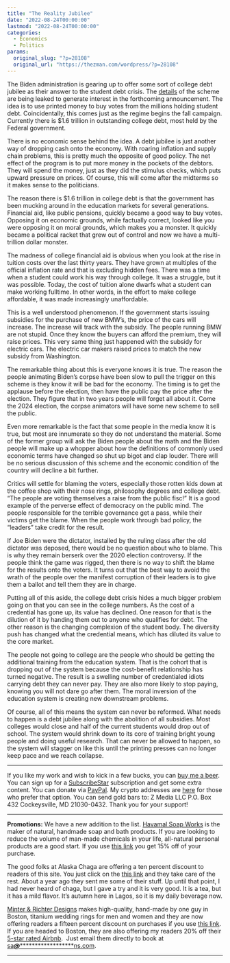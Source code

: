 ```yaml
---
title: "The Reality Jubilee"
date: "2022-08-24T00:00:00"
lastmod: "2022-08-24T00:00:00"
categories:
  - Economics
  - Politics
params:
  original_slug: "?p=28108"
  original_url: "https://thezman.com/wordpress/?p=28108"
---
```


The Biden administration is gearing up to offer some sort of college
debt jubilee as their answer to the student debt crisis. The
<a href="https://archive.ph/DFffU" rel="noopener"
target="_blank">details</a> of the scheme are being leaked to generate
interest in the forthcoming announcement. The idea is to use printed
money to buy votes from the millions holding student debt.
Coincidentally, this comes just as the regime begins the fall campaign.
Currently there is $1.6 trillion in outstanding college debt, most held
by the Federal government.

There is no economic sense behind the idea. A debt jubilee is just
another way of dropping cash onto the economy. With roaring inflation
and supply chain problems, this is pretty much the opposite of good
policy. The net effect of the program is to put more money in the
pockets of the debtors. They will spend the money, just as they did the
stimulus checks, which puts upward pressure on prices. Of course, this
will come after the midterms so it makes sense to the politicians.

The reason there is $1.6 trillion in college debt is that the government
has been mucking around in the education markets for several
generations. Financial aid, like public pensions, quickly became a good
way to buy votes. Opposing it on economic grounds, while factually
correct, looked like you were opposing it on moral grounds, which makes
you a monster. It quickly became a political racket that grew out of
control and now we have a multi-trillion dollar monster.

The madness of college financial aid is obvious when you look at the
rise in tuition costs over the last thirty years. They have grown at
multiples of the official inflation rate and that is excluding hidden
fees. There was a time when a student could work his way through
college. It was a struggle, but it was possible. Today, the cost of
tuition alone dwarfs what a student can make working fulltime. In other
words, in the effort to make college affordable, it was made
increasingly unaffordable.

This is a well understood phenomenon. If the government starts issuing
subsidies for the purchase of new BMW’s, the price of the cars will
increase. The increase will track with the subsidy. The people running
BMW are not stupid. Once they know the buyers can afford the premium,
they will raise prices. This very same thing just happened with the
subsidy for electric cars. The electric car makers raised prices to
match the new subsidy from Washington.

The remarkable thing about this is everyone knows it is true. The reason
the people animating Biden’s corpse have been slow to pull the trigger
on this scheme is they know it will be bad for the economy. The timing
is to get the applause before the election, then have the public pay the
price after the election. They figure that in two years people will
forget all about it. Come the 2024 election, the corpse animators will
have some new scheme to sell the public.

Even more remarkable is the fact that some people in the media know it
is true, but most are innumerate so they do not understand the material.
Some of the former group will ask the Biden people about the math and
the Biden people will make up a whopper about how the definitions of
commonly used economic terms have changed so shut up bigot and clap
louder. There will be no serious discussion of this scheme and the
economic condition of the country will decline a bit further.

Critics will settle for blaming the voters, especially those rotten kids
down at the coffee shop with their nose rings, philosophy degrees and
college debt. “The people are voting themselves a raise from the public
fisc!” It is a good example of the perverse effect of democracy on the
public mind. The people responsible for the terrible governance get a
pass, while their victims get the blame. When the people work through
bad policy, the “leaders” take credit for the result.

If Joe Biden were the dictator, installed by the ruling class after the
old dictator was deposed, there would be no question about who to blame.
This is why they remain berserk over the 2020 election controversy. If
the people think the game was rigged, then there is no way to shift the
blame for the results onto the voters. It turns out that the best way to
avoid the wrath of the people over the manifest corruption of their
leaders is to give them a ballot and tell them they are in charge.

Putting all of this aside, the college debt crisis hides a much bigger
problem going on that you can see in the college numbers. As the cost of
a credential has gone up, its value has declined. One reason for that is
the dilution of it by handing them out to anyone who qualifies for debt.
The other reason is the changing complexion of the student body. The
diversity push has changed what the credential means, which has diluted
its value to the core market.

The people not going to college are the people who should be getting the
additional training from the education system. That is the cohort that
is dropping out of the system because the cost-benefit relationship has
turned negative. The result is a swelling number of credentialed idiots
carrying debt they can never pay. They are also more likely to stop
paying, knowing you will not dare go after them. The moral inversion of
the education system is creating new downstream problems.

Of course, all of this means the system can never be reformed. What
needs to happen is a debt jubilee along with the abolition of all
subsidies. Most colleges would close and half of the current students
would drop out of school. The system would shrink down to its core of
training bright young people and doing useful research. That can never
be allowed to happen, so the system will stagger on like this until the
printing presses can no longer keep pace and we reach collapse.

------------------------------------------------------------------------

If you like my work and wish to kick in a few bucks, you can
<a href="https://www.buymeacoffee.com/mujolulu" rel="noopener"
target="_blank">buy me a beer</a>. You can sign up for a
<a href="https://www.subscribestar.com/the-z-blog" rel="noopener"
target="_blank">SubscribeStar</a> subscription and get some extra
content. You can donate via <a
href="https://www.paypal.com/donate/?cmd=_s-xclick&amp;hosted_button_id=UDAS2Q8JYA6CN&amp;source=url"
rel="noopener" target="_blank">PayPal</a>. My crypto addresses are
<a href="https://thezman.com/wordpress/?page_id=22713" rel="noopener"
target="_blank">here</a> for those who prefer that option. You can send
gold bars to: Z Media LLC P.O. Box 432 Cockeysville, MD 21030-0432.
Thank you for your support!

------------------------------------------------------------------------

**Promotions:** We have a new addition to the list.
<a href="https://havamalsoapworks.com/" rel="noopener"
target="_blank">Havamal Soap Works</a> is the maker of natural, handmade
soap and bath products. If you are looking to reduce the volume of
man-made chemicals in your life, all-natural personal products are a
good start. If you use
<a href="https://havamalsoapworks.com/discount/ZMAN" rel="noopener"
target="_blank">this link</a> you get 15% off of your purchase.

The good folks at Alaska Chaga are offering a ten percent discount to
readers of this site. You just click on the
<a href="https://alaskachaga.us/discount/ZMAN" rel="noopener noreferrer"
target="_blank">this link</a> and they take care of the rest. About a
year ago they sent me some of their stuff. Up until that point, I had
never heard of chaga, but I gave a try and it is very good. It is a tea,
but it has a mild flavor. It’s autumn here in Lagos, so it is my daily
beverage now.

<a href="https://www.minterandrichterdesigns.com/"
rel="noreferrer nofollow noopener" target="_blank">Minter &amp; Richter
Designs</a> makes high-quality, hand-made by one guy in Boston, titanium
wedding rings for men and women and they are now offering readers a
fifteen percent discount on purchases if you use
<a href="https://www.minterandrichterdesigns.com/discount/ZMAN"
rel="noreferrer nofollow noopener" target="_blank">this link</a>.
<span class="highlight"><span class="colour"><span class="font"><span class="size">If
you are headed to Boston, they are also offering my readers 20% off
their <a
href="https://www.airbnb.com/users/7988017/listings?user_id=7988017&amp;s=3"
rel="noopener noreferrer" target="_blank">5-star rated Airbnb</a>.  Just
email them directly to book at
<a href="mailto:sa***@*********************ns.com"
data-original-string="RUnXCCyBW5nLbAKp4d0K9g==cb7b940Kvr8Wdezp/H1bd55tD9etc+49Bs8z/ZtwljAZV+jrno4X4gfq/LffTxO0OU2"><span
class="apbct-email-encoder"
data-original-string="jx5YOmviTbHBnj8ZhpkpGA==cb72yiDLPdjlKHxq6qawQ73u3z4d6kWR7V0I6lZy8iC4lnprVBDiJ8sb9sdcVXst739"
title="This contact has been encoded by Anti-Spam by CleanTalk. Click to decode. To finish the decoding make sure that JavaScript is enabled in your browser.">sa<span
class="apbct-blur">***</span>@<span
class="apbct-blur">*********************</span>ns.com</span></a>.</span></span></span></span>

------------------------------------------------------------------------
